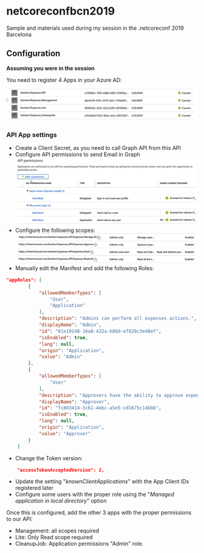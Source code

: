 # netcoreconfbcn2019
Sample and materials used during my session in the .netcoreconf 2019 Barcelona

## Configuration
__Assuming you were in the session__

You need to register 4 Apps in your Azure AD:

![Azure AD Apps](./assets/azureadapps.jpg)

### API App settings

* Create a Client Secret, as you need to call Graph API from this API
* Configure API permissions to send Email in Graph
![API Permisisons](./assets/apipermissions.jpg)
* Configure the following scopes:
![API Scopes](./assets/apiscopes.jpg)
* Manually edit the Manifest and add the following Roles:
```json
"appRoles": [
		{
			"allowedMemberTypes": [
				"User",
				"Application"
			],
			"description": "Admins can perform all expenses actions.",
			"displayName": "Admin",
			"id": "81e10148-16a8-432a-b86d-ef620c3e48ef",
			"isEnabled": true,
			"lang": null,
			"origin": "Application",
			"value": "Admin"
		},
		{
			"allowedMemberTypes": [
				"User"
			],
			"description": "Approvers have the ability to approve expenses, and view and submit expenses",
			"displayName": "Approver",
			"id": "fc803414-3c61-4ebc-a5e5-cd1675c14bbb",
			"isEnabled": true,
			"lang": null,
			"origin": "Application",
			"value": "Approver"
		}
	]
```
* Change the Token version:
```json
	"accessTokenAcceptedVersion": 2,
```
* Update the setting "_knownClientApplications_" with the App Client IDs registered later
* Configure some users with the proper role using the "_Managed application in local directory_" option

Once this is configured, add the other 3 apps with the proper permissions to our API:
* Management: all scopes required
* Lite: Only Read scope required
* CleanupJob: Application permissions "Admin" role.
